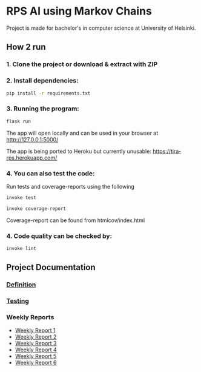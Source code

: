 # RPS AI using Markov Chains
Project is made for bachelor's in computer science at University of Helsinki.

## How 2 run
### 1. Clone the project or download & extract with ZIP

### 2. Install dependencies:
```bash
pip install -r requirements.txt
```

### 3. Running the program:
```bash
flask run
```
The app will open locally and can be used in your browser at http://127.0.0.1:5000/

The app is being ported to Heroku but currently unusable: https://tira-rps.herokuapp.com/

### 4. You can also test the code:
Run tests and coverage-reports using the following
```bash
invoke test
```
```bash
invoke coverage-report
```
Coverage-report can be found from htmlcov/index.html
### 4. Code quality can be checked by:
```bash
invoke lint
```

## Project Documentation
### [Definition](https://github.com/Sanexi/tira-harjoitustyo/blob/main/documentation/definition.md)

### [Testing](https://github.com/Sanexi/tira-harjoitustyo/blob/main/documentation/testing.md)

### Weekly Reports
* [Weekly Report 1](https://github.com/Sanexi/tira-harjoitustyo/blob/main/documentation/weekly_reports/weekly_report1.md)
* [Weekly Report 2](https://github.com/Sanexi/tira-harjoitustyo/blob/main/documentation/weekly_reports/weekly_report2.md)
* [Weekly Report 3](https://github.com/Sanexi/tira-harjoitustyo/blob/main/documentation/weekly_reports/weekly_report3.md)
* [Weekly Report 4](https://github.com/Sanexi/tira-harjoitustyo/blob/main/documentation/weekly_reports/weekly_report4.md)
* [Weekly Report 5](https://github.com/Sanexi/tira-harjoitustyo/blob/main/documentation/weekly_reports/weekly_report5.md)
* [Weekly Report 6](https://github.com/Sanexi/tira-harjoitustyo/blob/main/documentation/weekly_reports/weekly_report6.md)

